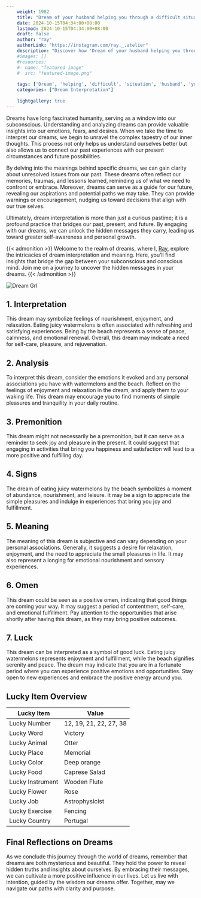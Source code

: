 ```yaml
---
    weight: 1982
    title: "Dream of your husband helping you through a difficult situation."  # Assuming 'title' column exists
    date: 2024-10-15T04:34:00+08:00
    lastmod: 2024-10-15T04:34:00+08:00
    draft: false
    author: "ray"
    authorLink: "https://instagram.com/ray._.atelier"
    description: "Discover how 'Dream of your husband helping you through a difficult situation.' can interpret your future and uncover its significant meanings in your life."
    #images: []
    #resources:
    #- name: "featured-image"
    #  src: "featured-image.png"
    
    tags: ['Dream', 'helping', 'difficult', 'situation', 'husband', 'you']
    categories: ["Dream Interpretation"]
    
    lightgallery: true
---
```

    
Dreams have long fascinated humanity, serving as a window into our subconscious. Understanding and analyzing dreams can provide valuable insights into our emotions, fears, and desires. When we take the time to interpret our dreams, we begin to unravel the complex tapestry of our inner thoughts. This process not only helps us understand ourselves better but also allows us to connect our past experiences with our present circumstances and future possibilities.

By delving into the meanings behind specific dreams, we can gain clarity about unresolved issues from our past. These dreams often reflect our memories, traumas, and lessons learned, reminding us of what we need to confront or embrace. Moreover, dreams can serve as a guide for our future, revealing our aspirations and potential paths we may take. They can provide warnings or encouragement, nudging us toward decisions that align with our true selves.

Ultimately, dream interpretation is more than just a curious pastime; it is a profound practice that bridges our past, present, and future. By engaging with our dreams, we can unlock the hidden messages they carry, leading us toward greater self-awareness and personal growth.

{{< admonition >}}
Welcome to the realm of dreams, where I, [Ray](https://instagram.com/ray._.atelier), explore the intricacies of dream interpretation and meaning. Here, you’ll find insights that bridge the gap between your subconscious and conscious mind. Join me on a journey to uncover the hidden messages in your dreams.
{{< /admonition >}}

![Dream Grl](https://cdn.pixabay.com/photo/2017/11/02/03/35/gothic-2910057_1280.jpg "Dream Grl")

## 1. Interpretation
 This dream may symbolize feelings of nourishment, enjoyment, and relaxation. Eating juicy watermelons is often associated with refreshing and satisfying experiences. Being by the beach represents a sense of peace, calmness, and emotional renewal. Overall, this dream may indicate a need for self-care, pleasure, and rejuvenation.

## 2. Analysis
 To interpret this dream, consider the emotions it evoked and any personal associations you have with watermelons and the beach. Reflect on the feelings of enjoyment and relaxation in the dream, and apply them to your waking life. This dream may encourage you to find moments of simple pleasures and tranquility in your daily routine.

## 3. Premonition
 This dream might not necessarily be a premonition, but it can serve as a reminder to seek joy and pleasure in the present. It could suggest that engaging in activities that bring you happiness and satisfaction will lead to a more positive and fulfilling day.

## 4. Signs
 The dream of eating juicy watermelons by the beach symbolizes a moment of abundance, nourishment, and leisure. It may be a sign to appreciate the simple pleasures and indulge in experiences that bring you joy and fulfillment.

## 5. Meaning
 The meaning of this dream is subjective and can vary depending on your personal associations. Generally, it suggests a desire for relaxation, enjoyment, and the need to appreciate the small pleasures in life. It may also represent a longing for emotional nourishment and sensory experiences.

## 6. Omen
 This dream could be seen as a positive omen, indicating that good things are coming your way. It may suggest a period of contentment, self-care, and emotional fulfillment. Pay attention to the opportunities that arise shortly after having this dream, as they may bring positive outcomes.

## 7. Luck
 This dream can be interpreted as a symbol of good luck. Eating juicy watermelons represents enjoyment and fulfillment, while the beach signifies serenity and peace. The dream may indicate that you are in a fortunate period where you can experience positive emotions and opportunities. Stay open to new experiences and embrace the positive energy around you.

## Lucky Item Overview
| Lucky Item          | Value              |
|---------------|--------------------|
| Lucky Number        | 12, 19, 21, 22, 27, 38  |
| Lucky Word          | Victory |
| Lucky Animal        | Otter |
| Lucky Place         | Memorial     |
| Lucky Color         | Deep orange     |
| Lucky Food          | Caprese Salad      |
| Lucky Instrument    | Wooden Flute |
| Lucky Flower        | Rose    |
| Lucky Job           | Astrophysicist       |
| Lucky Exercise      | Fencing  |
| Lucky Country       | Portugal    |


##  Final Reflections on Dreams

As we conclude this journey through the world of dreams, remember that dreams are both mysterious and beautiful. They hold the power to reveal hidden truths and insights about ourselves. By embracing their messages, we can cultivate a more positive influence in our lives. Let us live with intention, guided by the wisdom our dreams offer. Together, may we navigate our paths with clarity and purpose.
